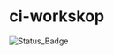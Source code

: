 # ci-workskop

![Status_Badge](https://github.com/brittanyleestewart/ci-workshop/actions/workflows/sample.yml/badge.svg)
